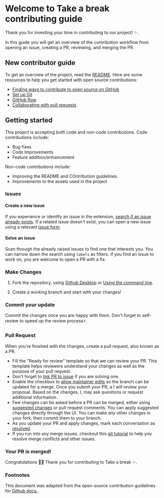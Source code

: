 # Welcome to Take a break contributing guide <!-- omit in toc -->

Thank you for investing your time in contributing to our project! :sparkles:.

In this guide you will get an overview of the contribution workflow from opening an issue, creating a PR, reviewing, and merging the PR.

## New contributor guide

To get an overview of the project, read the [README](README.md). Here are some resources to help you get started with open source contributions:

- [Finding ways to contribute to open source on GitHub](https://docs.github.com/en/get-started/exploring-projects-on-github/finding-ways-to-contribute-to-open-source-on-github)
- [Set up Git](https://docs.github.com/en/get-started/quickstart/set-up-git)
- [GitHub flow](https://docs.github.com/en/get-started/quickstart/github-flow)
- [Collaborating with pull requests](https://docs.github.com/en/github/collaborating-with-pull-requests)

## Getting started

This project is accepting both code and non-code contributions.
Code contributions include:

- Bug fixes
- Code Improvements
- Feature addition/enhancement

Non-code contributions include:

- Improving the README and COntribution guidelines.
- Improvements to the assets used in the project

### Issues

#### Create a new issue

If you experience or identify an issue in the extension, [search if an issue already exists](https://docs.github.com/en/github/searching-for-information-on-github/searching-on-github/searching-issues-and-pull-requests#search-by-the-title-body-or-comments). If a related issue doesn't exist, you can open a new issue using a relevant [issue form](https://github.com/github/docs/issues/new/choose).

#### Solve an issue

Scan through the already raised issues to find one that interests you. You can narrow down the search using `labels` as filters. If you find an issue to work on, you are welcome to open a PR with a fix.

### Make Changes

1. Fork the repository, using [Github Desktop](<(https://docs.github.com/en/desktop/installing-and-configuring-github-desktop/getting-started-with-github-desktop)>) or [Using the command line](https://docs.github.com/en/github/getting-started-with-github/fork-a-repo#fork-an-example-repository).

2. Create a working branch and start with your changes!

### Commit your update

Commit the changes once you are happy with them. Don't forget to self-review to speed up the review process:zap:.

### Pull Request

When you're finished with the changes, create a pull request, also known as a PR.

- Fill the "Ready for review" template so that we can review your PR. This template helps reviewers understand your changes as well as the purpose of your pull request.
- Don't forget to [link PR to issue](https://docs.github.com/en/issues/tracking-your-work-with-issues/linking-a-pull-request-to-an-issue) if you are solving one.
- Enable the checkbox to [allow maintainer edits](https://docs.github.com/en/github/collaborating-with-issues-and-pull-requests/allowing-changes-to-a-pull-request-branch-created-from-a-fork) so the branch can be updated for a merge.
  Once you submit your PR, a I will review your proposal. Based on the changes, I, may ask questions or request additional information.
- Few changes can be asked before a PR can be merged, either using [suggested changes](https://docs.github.com/en/github/collaborating-with-issues-and-pull-requests/incorporating-feedback-in-your-pull-request) or pull request comments. You can apply suggested changes directly through the UI. You can make any other changes in your fork, then commit them to your branch.
- As you update your PR and apply changes, mark each conversation as [resolved](https://docs.github.com/en/github/collaborating-with-issues-and-pull-requests/commenting-on-a-pull-request#resolving-conversations).
- If you run into any merge issues, checkout this [git tutorial](https://github.com/skills/resolve-merge-conflicts) to help you resolve merge conflicts and other issues.

### Your PR is merged!

Congratulations :tada::tada: Thank you for contributing to Take a break :sparkles:.

### Footnotes

This document was adapted from the open-source contribution guidelines for [Github docs.](https://github.com/github/docs/blob/main/CONTRIBUTING.md).
